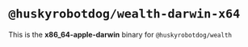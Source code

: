 # `@huskyrobotdog/wealth-darwin-x64`

This is the **x86_64-apple-darwin** binary for `@huskyrobotdog/wealth`
